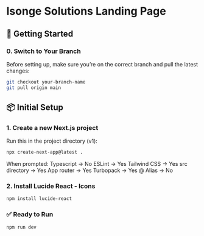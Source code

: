 # Isonge Solutions Landing Page

## 🚀 Getting Started

### 0. Switch to Your Branch
Before setting up, make sure you’re on the correct branch and pull the latest changes:

```bash
git checkout your-branch-name
git pull origin main
```

## 📦 Initial Setup

### 1. Create a new Next.js project
Run this in the  project directory (v1):

```bash
npx create-next-app@latest .
```
When prompted:
Typescript -> No
ESLint -> Yes
Tailwind CSS -> Yes
src directory -> Yes
App router -> Yes
Turbopack -> Yes
@ Alias -> No

### 2. Install Lucide React - Icons
``` bash
npm install lucide-react
```
### ✅ Ready to Run
``` bash
npm run dev
``` 